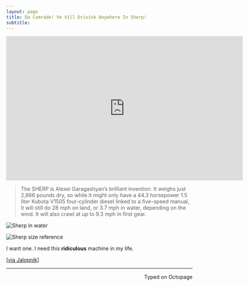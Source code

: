 ```yaml
---
layout: page
title: Da Comrade! Ve Vill Drivink Anywhere In Sherp!
subtitle:
---
```


<div class="video-container"><iframe title="YouTube video player" class="youtube-player" type="text/html"
width="640" height="390" src="http://www.youtube.com/embed/3j7n00Xx38o"
frameborder="0" allowFullScreen></iframe></div>

> The SHERP is Alexei Garagashyan’s brilliant invention. It weighs just 2,866 pounds dry, so while it might only have a 44.3 horsepower 1.5 liter Kubota V1505 four-cylinder diesel linked to a five-speed manual, it will still do 28 mph on land, or 3.7 mph in water, depending on the wind. It will also crawl at up to 9.3 mph in first gear.

![Sherp in water](http://imgur.com/aLvojeA.jpg)

![Sherp size reference](http://imgur.com/DATCqk3.jpg)

I want one. I need this **ridiculous** machine in my life.

[[via Jalopnik](http://truckyeah.jalopnik.com/the-russians-make-the-best-truck-in-the-universe-for-5-1758030433)]

 ---
<p align="right">Typed on Octopage</p>
